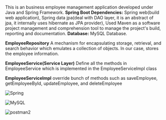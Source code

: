 This is an business employee management application developed under Java and Spring Framework.
**Spring Boot Dependencies:** Spring web(build web application), Spring data jpa(deal with DAO layer, it is an abstract of jpa, it internally uses hibernate as JPA provider),
Used Maven as a software project management and comprehension tool to  manage the project's build, reporting and documentation.
**Database:** MySQL Database.


**EmployeeRepository**
A  mechanism for encapsulating storage, retrieval, and search behavior which emulates a collection of objects. In our case, stores the employee information.

**EmployeeService(Service Layer)**
Define all the methods in EmployeeService which is implemented in the EmployeeServiceImpl class

**EmployeeServiceImpl**
override bunch of methods such as saveEmployee, getEmployeeById, updateEmployee, and deleteEmployee

![Spring](https://user-images.githubusercontent.com/69872931/179311417-ae1ceb0e-a83f-4ea7-a84c-ef917feb5e11.PNG)

![MySQL](https://user-images.githubusercontent.com/69872931/179311445-9627f7bf-4e7b-4df9-8d5f-5f3c89570681.PNG)

![postman2](https://user-images.githubusercontent.com/69872931/179311449-b3f48d3a-6e31-4288-9bf6-221f88d23961.PNG)
